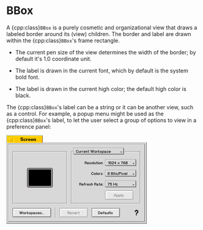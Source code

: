 # BBox

A {cpp:class}`BBox` is a purely cosmetic and organizational view that
draws a labeled border around its (view) children. The border and label are
drawn within the {cpp:class}`BBox`'s frame rectangle.

-   The current pen size of the view determines the width of the border; by
default it's 1.0 coordinate unit.

-   The label is drawn in the current font, which by default is the system
bold font.

-   The label is drawn in the current high color; the default high color is
black.

The {cpp:class}`BBox`'s label can be a string or it can be another view,
such as a control. For example, a popup menu might be used as the
{cpp:class}`BBox`'s label, to let the user select a group of options to
view in a preference panel:

![Example BBox](./_static/images/box_screen.png)
